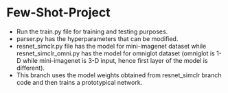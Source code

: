# Few-Shot-Project

 - Run the train.py file for training and testing purposes. 
 - parser.py has the hyperparameters that can be modified. 
 - resnet_simclr.py file has the model for mini-imagenet dataset while resnet_simclr_omni.py has the model for omniglot dataset
(omniglot is 1-D while mini-imagenet is 3-D input, hence first layer of the model is different).
 - This branch uses the model weights obtained from resnet_simclr branch code and then trains a prototypical network.
